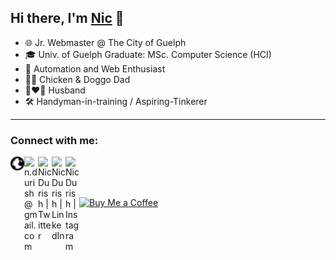 ## Hi there, I'm [Nic][website] 👋

- 🌐 Jr. Webmaster @ The City of Guelph
- 🎓 Univ. of Guelph Graduate: MSc. Computer Science (HCI)
- 🤖 Automation and Web Enthusiast
- 🐔🐶 Chicken & Doggo Dad
- 👩‍❤️‍👨 Husband
- 🛠 Handyman-in-training / Aspiring-Tinkerer


---
<!-- Code utilized from @anuraghazra: https://github.com/anuraghazra/github-readme-stats
<img align="left" alt="Nic Durish's Github Stats" src="https://github-readme-stats.vercel.app/api?username=DurishN&show_icons=true&hide_border=true&count_private=true&include_all_commits=true" /> -->

<!-- [![Top Langs](https://github-readme-stats.vercel.app/api/top-langs/?username=DurishN&hide_border=true&count_private=false)](https://github.com/anuraghazra/github-readme-stats) -->

### Connect with me:
[<img align="left" alt="codeSTACKr.com" width="22px" src="https://raw.githubusercontent.com/iconic/open-iconic/master/svg/globe.svg" />][website]
[<img align="left" alt="n.durish@gmail.com" width="22px" src="https://cdn.jsdelivr.net/npm/simple-icons@v3/icons/gmail.svg" />][email]
[<img align="left" alt="NicDurish | Twitter" width="22px" src="https://cdn.jsdelivr.net/npm/simple-icons@v3/icons/twitter.svg" />][twitter]
[<img align="left" alt="NicDurish | LinkedIn" width="22px" src="https://cdn.jsdelivr.net/npm/simple-icons@v3/icons/linkedin.svg" />][linkedin]
[<img align="left" alt="NicDurish | Instagram" width="22px" src="https://cdn.jsdelivr.net/npm/simple-icons@v3/icons/instagram.svg" />][instagram]

<br />
<br />
<br />

<a href='https://www.buymeacoffee.com/nicdurish' target='_blank'><img height='46' style='border:0px;height:46px;' src='https://az743702.vo.msecnd.net/cdn/kofi1.png?v=0' border='0' alt='Buy Me a Coffee' /></a>


<!-- Variable definitions -->
[website]: https://nicdurish.ca
[email]: mailto:n.durish@gmail.com
[twitter]: https://twitter.com/durishn
[instagram]: https://instagram.com/nicdurish
[linkedin]: https://linkedin.com/in/nicdurish
